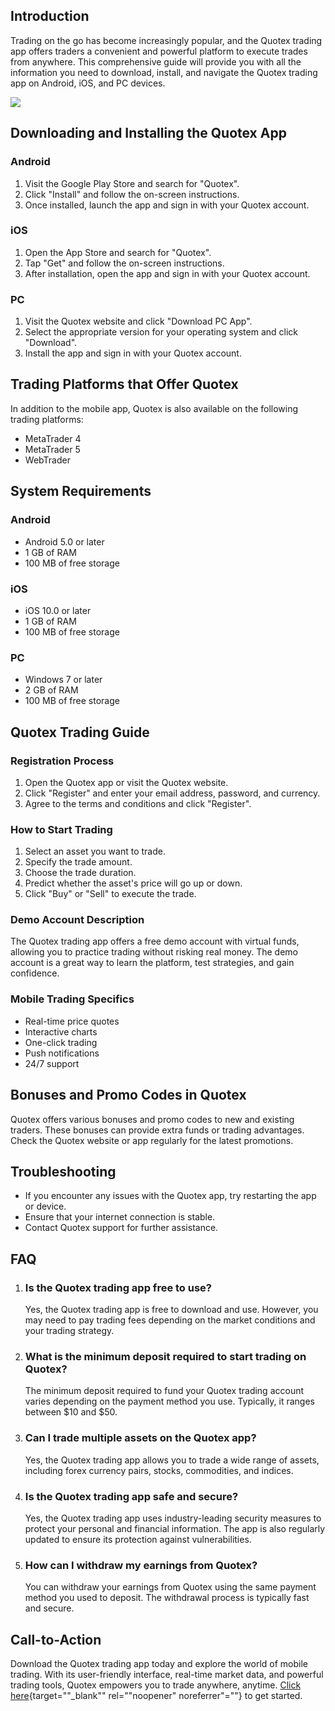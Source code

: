 ## Introduction

Trading on the go has become increasingly popular, and the Quotex
trading app offers traders a convenient and powerful platform to execute
trades from anywhere. This comprehensive guide will provide you with all
the information you need to download, install, and navigate the Quotex
trading app on Android, iOS, and PC devices.

[![](https://static.quotex.io/files/1_en/300_250.jpg)](https://traff.sbs/brokerqxsignupf)

## Downloading and Installing the Quotex App

### Android

1.  Visit the Google Play Store and search for "Quotex".
2.  Click "Install" and follow the on-screen instructions.
3.  Once installed, launch the app and sign in with your Quotex account.

### iOS

1.  Open the App Store and search for "Quotex".
2.  Tap "Get" and follow the on-screen instructions.
3.  After installation, open the app and sign in with your Quotex
    account.

### PC

1.  Visit the Quotex website and click "Download PC App".
2.  Select the appropriate version for your operating system and click
    "Download".
3.  Install the app and sign in with your Quotex account.

## Trading Platforms that Offer Quotex

In addition to the mobile app, Quotex is also available on the following
trading platforms:

-   MetaTrader 4
-   MetaTrader 5
-   WebTrader

## System Requirements

### Android

-   Android 5.0 or later
-   1 GB of RAM
-   100 MB of free storage

### iOS

-   iOS 10.0 or later
-   1 GB of RAM
-   100 MB of free storage

### PC

-   Windows 7 or later
-   2 GB of RAM
-   100 MB of free storage

## Quotex Trading Guide

### Registration Process

1.  Open the Quotex app or visit the Quotex website.
2.  Click "Register" and enter your email address, password, and
    currency.
3.  Agree to the terms and conditions and click "Register".

### How to Start Trading

1.  Select an asset you want to trade.
2.  Specify the trade amount.
3.  Choose the trade duration.
4.  Predict whether the asset\'s price will go up or down.
5.  Click "Buy" or "Sell" to execute the trade.

### Demo Account Description

The Quotex trading app offers a free demo account with virtual funds,
allowing you to practice trading without risking real money. The demo
account is a great way to learn the platform, test strategies, and gain
confidence.

### Mobile Trading Specifics

-   Real-time price quotes
-   Interactive charts
-   One-click trading
-   Push notifications
-   24/7 support

## Bonuses and Promo Codes in Quotex

Quotex offers various bonuses and promo codes to new and existing
traders. These bonuses can provide extra funds or trading advantages.
Check the Quotex website or app regularly for the latest promotions.

## Troubleshooting

-   If you encounter any issues with the Quotex app, try restarting the
    app or device.
-   Ensure that your internet connection is stable.
-   Contact Quotex support for further assistance.

## FAQ

1.  ### Is the Quotex trading app free to use?

    Yes, the Quotex trading app is free to download and use. However,
    you may need to pay trading fees depending on the market conditions
    and your trading strategy.

2.  ### What is the minimum deposit required to start trading on Quotex?

    The minimum deposit required to fund your Quotex trading account
    varies depending on the payment method you use. Typically, it ranges
    between \$10 and \$50.

3.  ### Can I trade multiple assets on the Quotex app?

    Yes, the Quotex trading app allows you to trade a wide range of
    assets, including forex currency pairs, stocks, commodities, and
    indices.

4.  ### Is the Quotex trading app safe and secure?

    Yes, the Quotex trading app uses industry-leading security measures
    to protect your personal and financial information. The app is also
    regularly updated to ensure its protection against vulnerabilities.

5.  ### How can I withdraw my earnings from Quotex?

    You can withdraw your earnings from Quotex using the same payment
    method you used to deposit. The withdrawal process is typically fast
    and secure.

## Call-to-Action

Download the Quotex trading app today and explore the world of mobile
trading. With its user-friendly interface, real-time market data, and
powerful trading tools, Quotex empowers you to trade anywhere, anytime.
[Click
here](\%22https://traff.sbs/quotexonelink\%22){target=""_blank""
rel=""noopener" noreferrer"=""} to get started.

